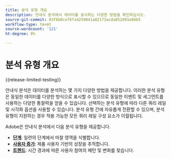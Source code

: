 ```yaml
---
title: 분석 유형 개요
description: 안내식 분석에서 데이터를 표시하는 다양한 방법을 확인하십시오.
source-git-commit: 03f6b0cef6fa4259041a82173acda852d91e06b5
workflow-type: tm+mt
source-wordcount: '121'
ht-degree: 0%

---
```


# 분석 유형 개요

{{release-limited-testing}}

안내식 분석은 데이터를 분석하는 몇 가지 다양한 방법을 제공합니다. 이러한 분석 유형은 동일한 데이터를 다양한 방식으로 표시할 수 있으므로 동일한 이벤트 및 세그먼트를 사용하는 다양한 통찰력을 얻을 수 있습니다. 선택하는 분석 유형에 따라 다른 쿼리 레일 및 시각화 옵션을 사용할 수 있습니다. 분석 유형 간에 자유롭게 전환할 수 있으며, 분석 유형이 지원하는 경우 적용 가능한 모든 쿼리 레일 구성 요소가 이월됩니다.

Adobe은 안내식 분석에서 다음 분석 유형을 제공합니다.

* **[단계](funnel.md)**: 일련의 단계에서 마찰 영역을 식별합니다.
* **[사용자 증가](user-growth.md)**: 제품 사용자 기반의 성장을 추적합니다.
* **[트렌드](trends.md)**: 시간 경과에 따른 사용자 참여의 패턴 및 변화를 찾습니다.
